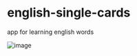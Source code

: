 # english-single-cards
app for learning english words

![image](https://github.com/ali1987isaev/english-single-cards/assets/62906333/fc30605f-43b9-4db9-b3d3-e393938996bc)

